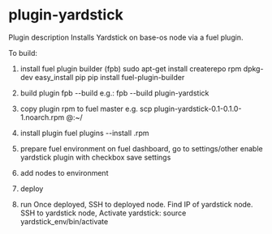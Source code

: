 plugin-yardstick
================

Plugin description
Installs Yardstick on base-os node via a fuel plugin.


To build:
1) install fuel plugin builder (fpb)
	sudo apt-get install createrepo rpm dpkg-dev
	easy_install pip
	pip install fuel-plugin-builder

2) build plugin
	fpb --build <plugin-name>
	e.g.: fpb --build plugin-yardstick

3) copy plugin rpm to fuel master
	e.g. scp plugin-yardstick-0.1-0.1.0-1.noarch.rpm <user>@<server-name>:~/

4) install plugin
	fuel plugins --install <plugin-name>.rpm

5) prepare fuel environment
	on fuel dashboard, go to settings/other
	enable yardstick plugin with checkbox
	save settings

6) add nodes to environment

7) deploy

8) run 
Once deployed, SSH to deployed node. Find IP of yardstick node.
SSH to yardstick node, Activate yardstick: 
	source yardstick_env/bin/activate
